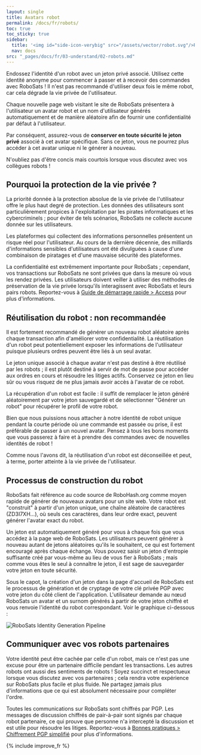 ```yaml
---
layout: single
title: Avatars robot
permalink: /docs/fr/robots/
toc: true
toc_sticky: true
sidebar:
  title: '<img id="side-icon-verybig" src="/assets/vector/robot.svg"/>Robots'
  nav: docs
src: "_pages/docs/fr/03-understand/02-robots.md"
---
```


Endossez l'identité d'un robot avec un jeton privé associé. Utilisez cette identité anonyme pour commencer à passer et à recevoir des commandes avec RoboSats ! Il n'est pas recommandé d'utiliser deux fois le même robot, car cela dégrade la vie privée de l'utilisateur.

Chaque nouvelle page web visitant le site de RoboSats présentera à l'utilisateur un avatar robot et un nom d'utilisateur générés automatiquement et de manière aléatoire afin de fournir une confidentialité par défaut à l'utilisateur.

Par conséquent, assurez-vous de **conserver en toute sécurité le jeton privé** associé à cet avatar spécifique. Sans ce jeton, vous ne pourrez plus accéder à cet avatar unique ni le générer à nouveau.

N'oubliez pas d'être concis mais courtois lorsque vous discutez avec vos collègues robots !

## **Pourquoi la protection de la vie privée ?**

La priorité donnée à la protection absolue de la vie privée de l'utilisateur offre le plus haut degré de protection. Les données des utilisateurs sont particulièrement propices à l'exploitation par les pirates informatiques et les cybercriminels ; pour éviter de tels scénarios, RoboSats ne collecte aucune donnée sur les utilisateurs.

Les plateformes qui collectent des informations personnelles présentent un risque réel pour l'utilisateur. Au cours de la dernière décennie, des milliards d'informations sensibles d'utilisateurs ont été divulguées à cause d'une combinaison de piratages et d'une mauvaise sécurité des plateformes.

La confidentialité est extrêmement importante pour RoboSats ; cependant, vos transactions sur RoboSats ne sont privées que dans la mesure où vous les rendez privées. Les utilisateurs doivent veiller à utiliser des méthodes de préservation de la vie privée lorsqu'ils interagissent avec RoboSats et leurs pairs robots. Reportez-vous à [Guide de démarrage rapide > Access](/docs/fr/access/) pour plus d'informations.

## **Réutilisation du robot : non recommandée**

Il est fortement recommandé de générer un nouveau robot aléatoire après chaque transaction afin d'améliorer votre confidentialité. La réutilisation d'un robot peut potentiellement exposer les informations de l'utilisateur puisque plusieurs ordres peuvent être liés à un seul avatar.

Le jeton unique associé à chaque avatar n'est pas destiné à être réutilisé par les robots ; il est plutôt destiné à servir de mot de passe pour accéder aux ordres en cours et résoudre les litiges actifs. Conservez ce jeton en lieu sûr ou vous risquez de ne plus jamais avoir accès à l'avatar de ce robot.

La récupération d'un robot est facile : il suffit de remplacer le jeton généré aléatoirement par votre jeton sauvegardé et de sélectionner "Générer un robot" pour récupérer le profil de votre robot.

Bien que nous puissions nous attacher à notre identité de robot unique pendant la courte période où une commande est passée ou prise, il est préférable de passer à un nouvel avatar. Pensez à tous les bons moments que vous passerez à faire et à prendre des commandes avec de nouvelles identités de robot !

Comme nous l'avons dit, la réutilisation d'un robot est déconseillée et peut, à terme, porter atteinte à la vie privée de l'utilisateur.

## **Processus de construction du robot**

RoboSats fait référence au code source de RoboHash.org comme moyen rapide de générer de nouveaux avatars pour un site web. Votre robot est "construit" à partir d'un jeton unique, une chaîne aléatoire de caractères (ZD3I7XH...), où seuls ces caractères, dans leur ordre exact, peuvent générer l'avatar exact du robot.

Un jeton est automatiquement généré pour vous à chaque fois que vous accédez à la page web de RoboSats. Les utilisateurs peuvent générer à nouveau autant de jetons aléatoires qu'ils le souhaitent, ce qui est fortement encouragé après chaque échange. Vous pouvez saisir un jeton d'entropie suffisante créé par vous-même au lieu de vous fier à RoboSats ; mais comme vous êtes le seul à connaître le jeton, il est sage de sauvegarder votre jeton en toute sécurité.

Sous le capot, la création d'un jeton dans la page d'accueil de RoboSats est le processus de génération et de cryptage de votre clé privée PGP avec votre jeton du côté client de l'application. L'utilisateur demande au nœud RoboSats un avatar et un surnom générés à partir de votre jeton chiffré et vous renvoie l'identité du robot correspondant. Voir le graphique ci-dessous :

![RoboSats Identity Generation Pipeline](https://learn.robosats.org/assets/images/private/usergen-pipeline.png)

## **Communiquer avec vos robots partenaires**

Votre identité peut être cachée par celle d'un robot, mais ce n'est pas une excuse pour être un partenaire difficile pendant les transactions. Les autres robots ont aussi des sentiments de robots ! Soyez succinct et respectueux lorsque vous discutez avec vos partenaires ; cela rendra votre expérience sur RoboSats plus facile et plus fluide. Ne partagez jamais plus d'informations que ce qui est absolument nécessaire pour compléter l'ordre.

Toutes les communications sur RoboSats sont chiffrés par PGP. Les messages de discussion chiffrés de pair-à-pair sont signés par chaque robot partenaire, ce qui prouve que personne n'a intercepté la discussion et est utile pour résoudre les litiges. Reportez-vous à [Bonnes pratiques > Chiffrement PGP simplifié](/docs/fr/pgp-encryption/) pour plus d'informations.

{% include improve_fr %}
